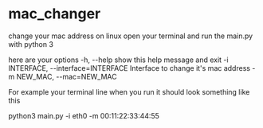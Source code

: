 # mac_changer
change your mac address on linux
open your terminal and run the main.py with python 3


here are your options
-h, --help            show this help message and exit
  -i INTERFACE, --interface=INTERFACE
                        Interface to change it's mac address
  -m NEW_MAC, --mac=NEW_MAC
  
  
For example your terminal line when you run it should look something like this

python3 main.py -i eth0 -m 00:11:22:33:44:55
